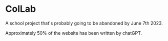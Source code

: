 # ColLab
A school project that's probably going to be abandoned by June 7th 2023.

Approximately 50% of the website has been written by chatGPT.
